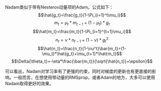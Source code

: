Nadam类似于带有Nesterov动量项的Adam。公式如下：
$$\hat{g_t}=\frac{g_t}{1-\Pi_{i=1}^t\mu_i}$$
$$m_t=\mu_t*m_{t-1}+(1-\mu_t)*g_t$$
$$\hat{m_t}=\frac{m_t}{1-\Pi_{i=1}^{t+1}\mu_i}$$
$$n_t=\nu*n_{t-1}+(1-\nu)*g_t^2$$
$$\hat{n_t}=\frac{n_t}{1-\nu^t}\bar{m_t}=(1-\mu_t)*\hat{g_t}+\mu_{t+1}*\hat{m_t}$$
$$\Delta{\theta_t}=-\eta*\frac{\bar{m_t}}{\sqrt{\hat{n_t}}+\epsilon}$$

可以看出，Nadam对学习率有了更强的约束，同时对梯度的更新也有更直接的影响。一般而言，在想使用带动量的RMSprop，或者Adam的地方，大多可以使用Nadam取得更好的效果。